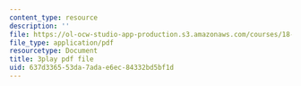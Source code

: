 ```yaml
---
content_type: resource
description: ''
file: https://ol-ocw-studio-app-production.s3.amazonaws.com/courses/18-06sc-linear-algebra-fall-2011/637d336553da7adae6ec84332bd5bf1d_J7DzL2_Na80.pdf
file_type: application/pdf
resourcetype: Document
title: 3play pdf file
uid: 637d3365-53da-7ada-e6ec-84332bd5bf1d
---
```

